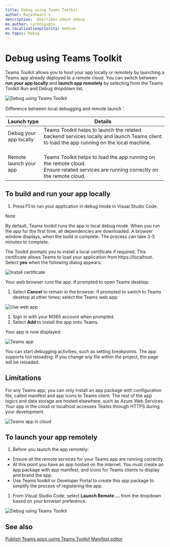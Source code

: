 ```yaml
---
title: Debug using Teams Toolkit
author: Rajeshwari-v
description:  Describes about debug
ms.author: surbhigupta
ms.localizationpriority: medium
ms.topic: Debug
---
```


# Debug using Teams Toolkit  

Teams Toolkit allows you to host your app locally or remotely by launching a Teams app already deployed to a remote cloud. You can switch between **run your app locally** and **launch app remotely** by selecting from the Teams Toolkit Run and Debug dropdown list.

 ![Debug using Teams Toolkit](~/assets/images/teams-toolkit-v2/debug-using-teams-toolkit.png)

Difference between local debugging and remote launch：

|Launch type | Details|
|-----------|----------|
|Debug your app locally | Teams Toolkit helps to launch the related backend services locally and launch Teams client to load the app running on the local machine. |
|Remote launch your app | <br> Teams Toolkit helps to load the app running on the remote cloud. <br>Ensure related services are running correctly on the remote cloud.</br>|

## To build and run your app locally

1. Press F5 to run your application in debug mode in Visual Studio Code.

> [!NOTE]
> By default, Teams toolkit runs the app in local debug mode.
> When you run the app for the first time, all dependencies are downloaded. A browser window displays, when the build is complete. The process can take 3-5 minutes to complete.

The Toolkit prompts you to install a local certificate if required. This certificate allows Teams to load your application from https://localhost. Select **yes** when the following dialog appears:

 ![Install certificate](~/assets/images/teams-toolkit-v2/install-certificate.png)

Your web browser runs the app. If prompted to open Teams desktop:

1. Select **Cancel** to remain in the browser. If prompted to switch to Teams desktop at other times; select the Teams web app:

 ![Use web app](~/assets/images/teams-toolkit-v2/use-web-app.png)

1. Sign in with your M365 account when prompted.
1. Select **Add** to install the app onto Teams.

Your app is now displayed:

 ![Teams app](~/assets/images/teams-toolkit-v2/app-created.png)

You can start debugging activities, such as setting breakpoints. The app supports hot reloading. If you change any file within the project, the page will be reloaded.

## Limitations

For any Teams app, you can only install an app package with configuration file, called manifest and app icons to Teams client. The rest of the app logics and data storage are hosted elsewhere, such as Azure Web Services. Your app in the cloud or localhost accesses Teams through HTTPS during your development.

 ![Teams app in cloud](~/assets/images/teams-toolkit-v2/app-hosting-in-cloud.png)

## To launch your app remotely

1. Before you launch the app remotely:

* Ensure all the remote services for your Teams app are running correctly.
* At this point you have an app hosted on the internet. You must create an app package with app manifest, and icons for Teams clients to display and brand the app.
* Use Teams toolkit or Developer Portal to create this app package to simplify the process of registering the app.

1. From Visual Studio Code, select **Launch Remote …** from the dropdown based on your browser preference.

 ![Debug using Teams Toolkit](~/assets/images/teams-toolkit-v2/debug-using-teams-toolkit.png)

## See also

[Publish Teams apps using Teams Toolkit](teams-toolkit-publish.md)
[Manifest editor](manifest-editor.md)
